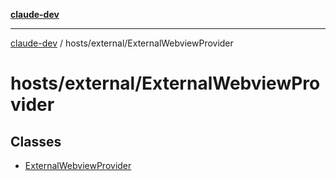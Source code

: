 [**claude-dev**](../../../README.md)

***

[claude-dev](../../../README.md) / hosts/external/ExternalWebviewProvider

# hosts/external/ExternalWebviewProvider

## Classes

- [ExternalWebviewProvider](classes/ExternalWebviewProvider.md)
